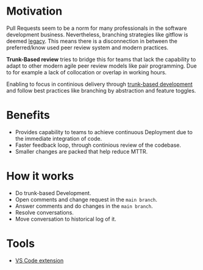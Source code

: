 # Motivation

Pull Requests seem to be a norm for many professionals in the software development business. Nevertheless, branching strategies like gitflow is deemed [legacy](https://www.atlassian.com/continuous-delivery/continuous-integration/trunk-based-development). This means there is a disconnection in between the preferred/know used peer review system and modern practices.

**Trunk-Based review** tries to bridge this for teams that lack the capability to adapt to other modern agile peer review models like pair programming. Due to for example a lack of collocation or overlap in working hours.

Enabling to focus in continious delivery through [trunk-based development](https://www.atlassian.com/continuous-delivery/continuous-integration/trunk-based-development) and follow best practices like branching by abstraction and feature toggles.

# Benefits

- Provides capability to teams to achieve continuous Deployment due to the immediate integration of code.
- Faster feedback loop, through continious review of the codebase.
- Smaller changes are packed that help reduce MTTR.

# How it works

- Do trunk-based Development.
- Open comments and change request in the `main branch`.
- Answer comments and do changes in the `main branch`.
- Resolve conversations. 
- Move conversation to historical log of it.

# Tools

- [VS Code extension](https://marketplace.visualstudio.com/items?itemName=kanekotic.trunk-based-review)
